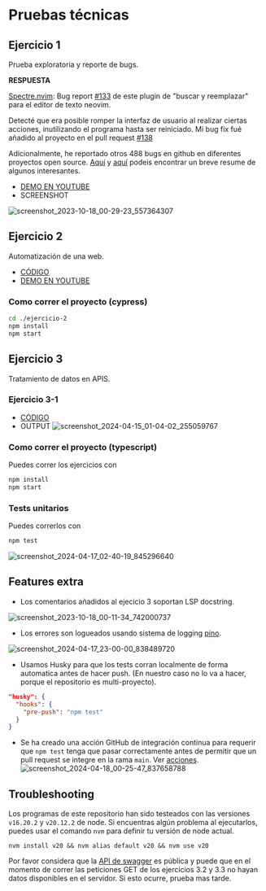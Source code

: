 # Pruebas técnicas

## Ejercicio 1
Prueba exploratoria y reporte de bugs.

**RESPUESTA**

[Spectre.nvim](https://github.com/nvim-pack/nvim-spectre): Bug report [#133](https://github.com/nvim-pack/nvim-spectre/issues/133) de este plugin de "buscar y reemplazar" para el editor de texto neovim. 

Detecté que era posible romper la interfaz de usuario al realizar ciertas acciones, inutilizando el programa hasta ser reiniciado. Mi bug fix fué añadido al proyecto en el pull request [#138](https://github.com/nvim-pack/nvim-spectre/pull/138)

Adicionalmente, he reportado otros 488 bugs en github en diferentes proyectos open source. [Aquí](https://github.com/Zeioth/zeioth-meta) y [aquí](https://github.com/Zeioth) podeis encontrar un breve resume de algunos interesantes.

* [DEMO EN YOUTUBE](https://www.youtube.com/watch?v=od9faf7FtOI)
* SCREENSHOT

![screenshot_2023-10-18_00-29-23_557364307](https://github.com/Zeioth/pruebas-tecnicas/assets/3357792/707530bb-f517-4667-a01d-b91b386fbec2)

## Ejercicio 2
Automatización de una web.

* [CÓDIGO](https://github.com/Zeioth/pruebas-tecnicas/blob/main/ejercicio-2/cypress/e2e/get-first-automation-date-from-wikipedia.spec.ts)
* [DEMO EN YOUTUBE](https://www.youtube.com/watch?v=TBSHSvQwmmI)

### Como correr el proyecto (cypress)

```sh
cd ./ejercicio-2
npm install
npm start
```

## Ejercicio 3
Tratamiento de datos en APIS.

### Ejercicio 3-1
* [CÓDIGO](https://github.com/Zeioth/pruebas-tecnicas/blob/main/ejercicio-3/src/index.ts)
* OUTPUT
![screenshot_2024-04-15_01-04-02_255059767](https://github.com/Zeioth/pruebas-tecnicas/assets/3357792/307d5af7-1aa0-45cf-ade6-bd21bb42b1a0)


### Como correr el proyecto  (typescript)
Puedes correr los ejercicios con

```sh
npm install
npm start
```

### Tests unitarios
Puedes correrlos con

```sh
npm test
```
![screenshot_2024-04-17_02-40-19_845296640](https://github.com/Zeioth/pruebas-tecnicas/assets/3357792/bb9ec063-7e54-4c30-ab2a-28bc8083f227)

## Features extra
* Los comentarios añadidos al ejecicio 3 soportan LSP docstring.

![screenshot_2023-10-18_00-11-34_742000737](https://github.com/Zeioth/pruebas-tecnicas/assets/3357792/07fe4dcf-bda1-4925-a3ea-58c55a228743)

* Los errores son logueados usando sistema de logging [pino](https://github.com/pinojs/pino).

![screenshot_2024-04-17_23-00-00_838489720](https://github.com/Zeioth/pruebas-tecnicas/assets/3357792/fdddc816-b43f-4e9c-9962-e962f91f6223)

* Usamos Husky para que los tests corran localmente de forma automatica antes de hacer push. (En nuestro caso no lo va a hacer, porque el repositorio es multi-proyecto).
```json
"husky": {
  "hooks": {
    "pre-push": "npm test"
  }
}
```
* Se ha creado una acción GitHub de integración continua para requerir que `npm test` tenga que pasar correctamente antes de permitir que un pull request se integre en la rama `main`. Ver [acciones](https://github.com/Zeioth/pruebas-tecnicas/actions).
![screenshot_2024-04-18_00-25-47_837658788](https://github.com/Zeioth/pruebas-tecnicas/assets/3357792/637d48cf-3ca6-4069-842d-66725fceb55a)

## Troubleshooting
Los programas de este repositorio han sido testeados con las versiones `v16.20.2` y `v20.12.2` de node.
Si encuentras algún problema al ejecutarlos, puedes usar el comando `nvm` para
definir tu versión de node actual.

```
nvm install v20 && nvm alias default v20 && nvm use v20
```
Por favor considera que la [API de swagger](https://petstore.swagger.io/) es pública y puede que en el momento de correr las peticiones GET de los ejercicios 3.2 y 3.3 no hayan datos disponibles en el servidor. Si esto ocurre, prueba mas tarde.
